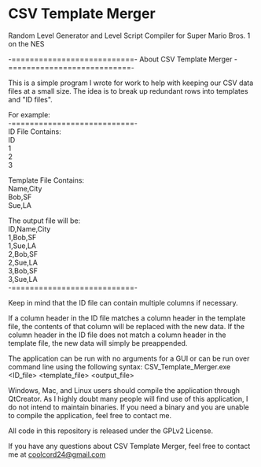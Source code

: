 CSV Template Merger
===================

Random Level Generator and Level Script Compiler for Super Mario Bros. 1 on the NES

-===========================- About CSV Template Merger -===========================-

 This is a simple program I wrote for work to help with keeping our CSV data files
 at a small size. The idea is to break up redundant rows into templates and "ID files".

 For example:  
 -===========================-  
 ID File Contains:  
 ID  
 1  
 2  
 3
 
 Template File Contains:  
 Name,City  
 Bob,SF  
 Sue,LA  
 
 The output file will be:  
 ID,Name,City  
 1,Bob,SF  
 1,Sue,LA  
 2,Bob,SF  
 2,Sue,LA  
 3,Bob,SF  
 3,Sue,LA  
 -===========================-  

 Keep in mind that the ID file can contain multiple columns if necessary.

 If a column header in the ID file matches a column header in the template file,
 the contents of that column will be replaced with the new data. If the column
 header in the ID file does not match a column header in the template file,
 the new data will simply be preappended.

 The application can be run with no arguments for a GUI or can be run over command line
 using the following syntax:
 CSV_Template_Merger.exe <ID_file> <template_file> <output_file>

 Windows, Mac, and Linux users should compile the application through QtCreator.
 As I highly doubt many people will find use of this application, I do not intend to maintain
 binaries. If you need a binary and you are unable to compile the application, feel
 free to contact me.
 
 All code in this repository is released under the GPLv2 License.
 
 If you have any questions about CSV Template Merger, feel free to contact me at coolcord24@gmail.com
